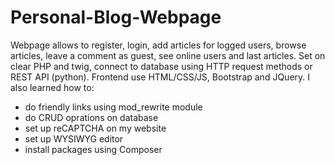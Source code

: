 # Personal-Blog-Webpage
Webpage allows to register, login, add articles for logged users, browse articles, leave a comment as guest, see online users and last articles.
Set on clear PHP and twig, connect to database using HTTP request methods or REST API (python). 
Frontend use HTML/CSS/JS, Bootstrap and JQuery.
I also learned how to:
- do friendly links using mod_rewrite module
- do CRUD oprations on database
- set up reCAPTCHA on my website
- set up WYSIWYG editor
- install packages using Composer
